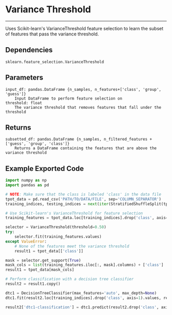 # Variance Threshold
* * * 

Uses Scikit-learn's VarianceThreshold feature selection to learn the subset of features that pass the variance threshold. 

## Dependencies 
    sklearn.feature_selection.VarianceThreshold

Parameters
----------
    input_df: pandas.DataFrame {n_samples, n_features+['class', 'group', 'guess']}
        Input DataFrame to perform feature selection on
    threshold: float
        The variance threshold that removes features that fall under the threshold

Returns
-------
    subsetted_df: pandas.DataFrame {n_samples, n_filtered_features + ['guess', 'group', 'class']}
        Returns a DataFrame containing the features that are above the variance threshold

Example Exported Code
---------------------

```Python
import numpy as np
import pandas as pd

# NOTE: Make sure that the class is labeled 'class' in the data file
tpot_data = pd.read_csv('PATH/TO/DATA/FILE', sep='COLUMN_SEPARATOR')
training_indices, testing_indices = next(iter(StratifiedShuffleSplit(tpot_data['class'].values, n_iter=1, train_size=0.75, test_size=0.25)))

# Use Scikit-learn's VarianceThreshold for feature selection
training_features = tpot_data.loc[training_indices].drop('class', axis=1)

selector = VarianceThreshold(threshold=0.50)
try:
    selector.fit(training_features.values)
except ValueError:
    # None of the features meet the variance threshold
    result1 = tpot_data[['class']]

mask = selector.get_support(True)
mask_cols = list(training_features.iloc[:, mask].columns) + ['class']
result1 = tpot_data[mask_cols]

# Perform classification with a decision tree classifier
result2 = result1.copy()

dtc1 = DecisionTreeClassifier(max_features='auto', max_depth=None)
dtc1.fit(result2.loc[training_indices].drop('class', axis=1).values, result2.loc[training_indices, 'class'].values)

result2['dtc1-classification'] = dtc1.predict(result2.drop('class', axis=1).values)

```
